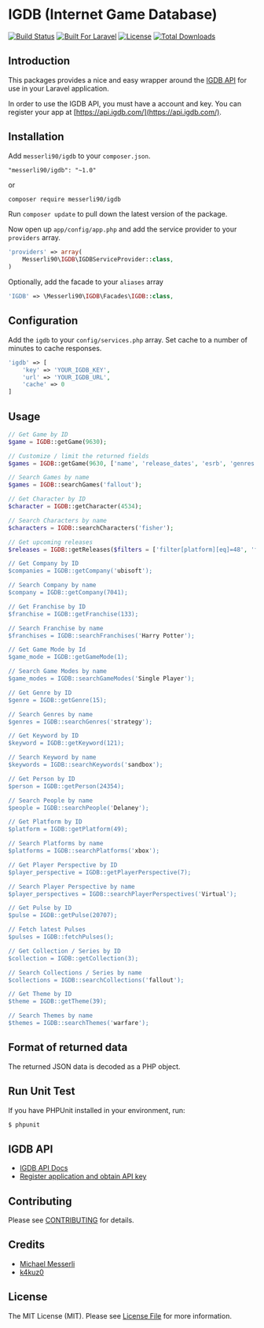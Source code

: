 IGDB (Internet Game Database)
=========

[![Build Status](https://travis-ci.org/messerli90/igdb.svg?branch=master)](https://travis-ci.org/messerli90/igdb)
[![Built For Laravel](https://img.shields.io/badge/built%20for-laravel-blue.svg)](http://laravel.com)
[![License](https://poser.pugx.org/messerli90/igdb/license)](https://packagist.org/packages/messerli90/igdb)
[![Total Downloads](https://poser.pugx.org/messerli90/igdb/downloads)](https://packagist.org/packages/messerli90/igdb)

## Introduction
This packages provides a nice and easy wrapper around the [IGDB API](https://igdb.github.io/api/about/welcome/) for use in your Laravel application.

In order to use the IGDB API, you must have a account and key. You can register your app at [https://api.igdb.com/](https://api.igdb.com/). 

## Installation

Add `messerli90/igdb` to your `composer.json`.
```
"messerli90/igdb": "~1.0"
```
or 
```bash
composer require messerli90/igdb
```

Run `composer update` to pull down the latest version of the package.

Now open up `app/config/app.php` and add the service provider to your `providers` array.

```php
'providers' => array(
    Messerli90\IGDB\IGDBServiceProvider::class,
)
```

Optionally, add the facade to your `aliases` array
```php
'IGDB' => \Messerli90\IGDB\Facades\IGDB::class,
```

## Configuration

Add the `igdb` to your `config/services.php` array. Set cache to a number of minutes to cache responses.
```php
'igdb' => [
    'key' => 'YOUR_IGDB_KEY',
    'url' => 'YOUR_IGDB_URL',
    'cache' => 0
]
```

## Usage

```php
// Get Game by ID
$game = IGDB::getGame(9630);

// Customize / limit the returned fields
$games = IGDB::getGame(9630, ['name', 'release_dates', 'esrb', 'genres'], $limit = 10, $offset = 0, $order = 'release_dates.date:desc');

// Search Games by name
$games = IGDB::searchGames('fallout');

// Get Character by ID
$character = IGDB::getCharacter(4534);

// Search Characters by name
$characters = IGDB::searchCharacters('fisher');

// Get upcoming releases
$releases = IGDB::getReleases($filters = ['filter[platform][eq]=48', 'filter[date][gt]=1500619813000], $fields = ['*'], $limit = 10, $offset = 0, $order = 'date:asc');

// Get Company by ID
$companies = IGDB::getCompany('ubisoft');

// Search Company by name
$company = IGDB::getCompany(7041);

// Get Franchise by ID
$franchise = IGDB::getFranchise(133);

// Search Franchise by name
$franchises = IGDB::searchFranchises('Harry Potter');

// Get Game Mode by Id
$game_mode = IGDB::getGameMode(1);

// Search Game Modes by name
$game_modes = IGDB::searchGameModes('Single Player');

// Get Genre by ID
$genre = IGDB::getGenre(15);

// Search Genres by name
$genres = IGDB::searchGenres('strategy');

// Get Keyword by ID
$keyword = IGDB::getKeyword(121);

// Search Keyword by name
$keywords = IGDB::searchKeywords('sandbox');

// Get Person by ID
$person = IGDB::getPerson(24354);

// Search People by name
$people = IGDB::searchPeople('Delaney');

// Get Platform by ID
$platform = IGDB::getPlatform(49);

// Search Platforms by name
$platforms = IGDB::searchPlatforms('xbox');

// Get Player Perspective by ID
$player_perspective = IGDB::getPlayerPerspective(7);

// Search Player Perspective by name
$player_perspectives = IGDB::searchPlayerPerspectives('Virtual');

// Get Pulse by ID
$pulse = IGDB::getPulse(20707);

// Fetch latest Pulses
$pulses = IGDB::fetchPulses();

// Get Collection / Series by ID
$collection = IGDB::getCollection(3);

// Search Collections / Series by name
$collections = IGDB::searchCollections('fallout');

// Get Theme by ID
$theme = IGDB::getTheme(39);

// Search Themes by name
$themes = IGDB::searchThemes('warfare');

```

## Format of returned data

The returned JSON data is decoded as a PHP object.

## Run Unit Test

If you have PHPUnit installed in your environment, run:

```bash
$ phpunit
```

## IGDB API

- [IGDB API Docs](https://igdb.github.io/api/about/welcome/)
- [Register application and obtain API key](https://api.igdb.com/)


## Contributing

Please see [CONTRIBUTING](CONTRIBUTING.md) for details.

## Credits

- [Michael Messerli](https://twitter.com/michaelmesserli)
- [k4kuz0](https://github.com/k4kuz0)

## License

The MIT License (MIT). Please see [License File](LICENSE.md) for more information.

